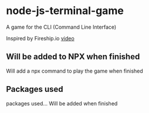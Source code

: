 # node-js-terminal-game
A game for the CLI (Command Line Interface)

Inspired by Fireship.io [video](https://www.youtube.com/watch?v=_oHByo8tiEY)


## Will be added to NPX when finished
Will add a npx command to play the game when finished

## Packages used
packages used...
Will be added when finished
